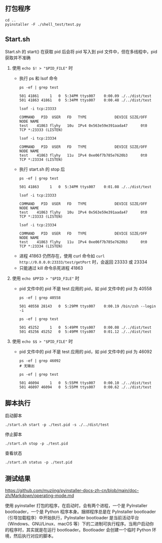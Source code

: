 ## 打包程序

```shell
cd ..
pyinstaller -F ./shell_test/test.py
```

## Start.sh

Start.sh 的 start() 在获取 pid 后会将 pid 写入到 pid 文件中，但在多线程中，pid 获取并不准确

1. 使用 `echo $! > "$PID_FILE"` 时
    + 执行 ps 和 lsof 命令
       ```text
       ps -ef | grep test
       
       501 41861     1   0  5:34PM ttys007    0:00.09 ./../dist/test
       501 41863 41861   0  5:34PM ttys007    0:00.48 ./../dist/test
       
       lsof -i tcp:23333
       
       COMMAND   PID  USER   FD   TYPE             DEVICE SIZE/OFF NODE NAME
       test    41863 flyhy   10u  IPv4 0x563e59e391aada47      0t0  TCP *:23333 (LISTEN)
       
       lsof -i tcp:23334
       
       COMMAND   PID  USER   FD   TYPE             DEVICE SIZE/OFF NODE NAME
       test    41863 flyhy   11u  IPv4 0xe06f7b785e7620b3      0t0  TCP *:23334 (LISTEN)
       ```
    + 执行 start.sh 的 stop 后
       ```text
       ps -ef | grep test
       
       501 41863     1   0  5:34PM ttys007    0:01.08 ./../dist/test
       
       lsof -i tcp:23333
       
       COMMAND   PID  USER   FD   TYPE             DEVICE SIZE/OFF NODE NAME
       test    41863 flyhy   10u  IPv4 0x563e59e391aada47      0t0  TCP *:23333 (LISTEN)
       
       lsof -i tcp:23334
       
       COMMAND   PID  USER   FD   TYPE             DEVICE SIZE/OFF NODE NAME
       test    41863 flyhy   11u  IPv4 0xe06f7b785e7620b3      0t0  TCP *:23334 (LISTEN)
       ```
    + 进程 41863 仍然存在，使用 curl 命令如 `curl http://0.0.0.0:23333/test/getPort` 时，会返回 23333 或 23334
    + 只能通过 kill 命令杀死进程 41863

2. 使用 `echo $PPID > "$PID_FILE"` 时
    + pid 文件中的 pid 不是 test 应用的 pid，如 pid 文件中的 pid 为 40558
      ```text
      ps -ef | grep 40558
      
      501 40558 28143   0  5:29PM ttys007    0:00.19 /bin/zsh --login -i
      
      ps -ef | grep test
      
      501 45252     1   0  5:49PM ttys007    0:00.08 ./../dist/test
      501 45256 45252   0  5:49PM ttys007    0:01.12 ./../dist/test
      ```

3. 使用 `echo $$ > "$PID_FILE"` 时
    + pid 文件中的 pid 不是 test 应用的 pid，如 pid 文件中的 pid 为 46092
      ```text
      ps -ef | grep 46092
      # 无输出
      
      ps -ef | grep test
      
      501 46094     1   0  5:55PM ttys007    0:00.10 ./../dist/test
      501 46097 46094   0  5:55PM ttys007    0:00.62 ./../dist/test
      ```

## 脚本执行

启动脚本

```shell
./start.sh start -p ./test.pid -s ./../dist/test
```

停止脚本

```shell
./start.sh stop -p ./test.pid
```

查看状态

```shell
./start.sh status -p ./test.pid
```

## 测试结果
https://github.com/muziing/pyinstaller-docs-zh-cn/blob/main/doc-zh/Markdown/operating-mode.md

使用 pyinstaller 打包的程序，在启动时，会有两个进程，一个是 PyInstaller bootloader，一个是 Python 程序本身。捆绑程序总是在 PyInstaller bootloader（引导加载程序）中开始执行，PyInstaller bootloader 是当前活动平台（Windows、GNU/Linux、macOS 等）下的二进制可执行程序。当用户启动你的程序时，其实就是在运行 bootloader。Bootloader 会创建一个临时 Python 环境，然后执行对应的脚本。